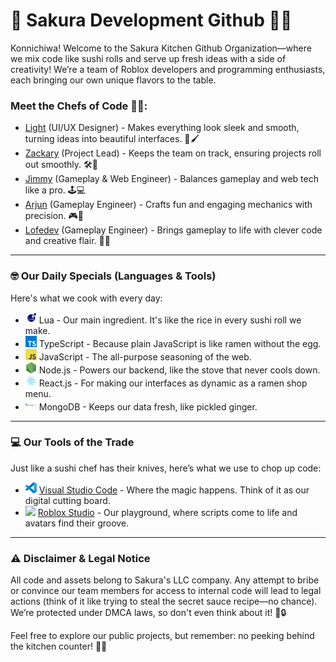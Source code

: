 # 🌸 Sakura Development Github 🍣🥢
Konnichiwa! Welcome to the Sakura Kitchen Github Organization—where we mix code like sushi rolls and serve up fresh ideas with a side of creativity! We’re a team of Roblox developers and programming enthusiasts, each bringing our own unique flavors to the table.

### Meet the Chefs of Code 🍙🥢:
* [Light](https://github.com/liteless) (UI/UX Designer) - Makes everything look sleek and smooth, turning ideas into beautiful interfaces. 🎨🖌️  
* [Zackary](https://github.com/nodoubtzack) (Project Lead) - Keeps the team on track, ensuring projects roll out smoothly. 🛠️🚀  
* [Jimmy](https://github.com/Jyrezo) (Gameplay & Web Engineer) - Balances gameplay and web tech like a pro. 🕹️💻  
* [Arjun](https://github.com/alreadyfans) (Gameplay Engineer) - Crafts fun and engaging mechanics with precision. 🎮🔧  
* [Lofedev](https://github.com/lofeofbread) (Gameplay Engineer) - Brings gameplay to life with clever code and creative flair. 🧠🎯
___

### 🤓 Our Daily Specials (Languages & Tools)
Here's what we cook with every day:

* <img height="18" src="https://github.com/github/explore/blob/main/topics/lua/lua.png?raw=true"> Lua - Our main ingredient. It's like the rice in every sushi roll we make. 
* <img height="18" src="https://github.com/github/explore/blob/main/topics/typescript/typescript.png?raw=true"> TypeScript - Because plain JavaScript is like ramen without the egg.
* <img height="18" src="https://github.com/github/explore/blob/main/topics/javascript/javascript.png?raw=true"> JavaScript - The all-purpose seasoning of the web.
* <img height="18" src="https://github.com/github/explore/blob/main/topics/nodejs/nodejs.png?raw=true"> Node.js - Powers our backend, like the stove that never cools down.
* <img height="18" src="https://github.com/github/explore/blob/main/topics/react/react.png"> React.js - For making our interfaces as dynamic as a ramen shop menu.
* <img height="18" src="https://github.com/github/explore/blob/main/topics/mongodb/mongodb.png"> MongoDB - Keeps our data fresh, like pickled ginger.
___

### 💻 Our Tools of the Trade
Just like a sushi chef has their knives, here’s what we use to chop up code:

* <img height="18" src="https://github.com/github/explore/blob/main/topics/visual-studio-code/visual-studio-code.png?raw=true"> [Visual Studio Code](https://code.visualstudio.com/) - Where the magic happens. Think of it as our digital cutting board.
* <img height="18" src="https://upload.wikimedia.org/wikipedia/commons/thumb/5/58/Roblox_Studio_logo_2021_present.svg/1200px-Roblox_Studio_logo_2021_present.svg.png"> [Roblox Studio](https://setup.rbxcdn.com/RobloxStudioInstaller.exe) - Our playground, where scripts come to life and avatars find their groove.
___

### ⚠️ Disclaimer & Legal Notice
All code and assets belong to Sakura's LLC company. Any attempt to bribe or convince our team members for access to internal code will lead to legal actions (think of it like trying to steal the secret sauce recipe—no chance). We’re protected under DMCA laws, so don't even think about it! 🧠🔒

Feel free to explore our public projects, but remember: no peeking behind the kitchen counter! 🧑‍🍳
